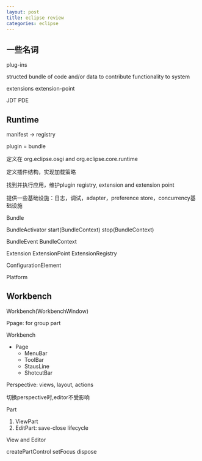 ```yaml
---
layout: post
title: eclipse review
categories: eclipse
---
```


## 一些名词

plug-ins

structed bundle of code and/or data to contribute functionality to system

extensions extension-point

JDT PDE


## Runtime

manifest -> registry

plugin = bundle

定义在 org.eclipse.osgi and org.eclipse.core.runtime

定义插件结构，实现加载策略

找到并执行应用，维护plugin registry, extension and extension point

提供一些基础设施：日志，调试，adapter，preference store，concurrency基础设施

Bundle

BundleActivator
  start(BundleContext)
  stop(BundleContext)

BundleEvent
BundleContext

Extension ExtensionPoint ExtensionRegistry

ConfigurationElement

Platform


## Workbench

Workbench(WorkbenchWindow)

Ppage: for group part

Workbench
  - Page
    - MenuBar
    - ToolBar
    - StausLine
    - ShotcutBar

Perspective:
  views, layout, actions

切换perspective时,editor不受影响


Part
1. ViewPart
2. EditPart: save-close lifecycle


View and Editor

createPartControl
setFocus
dispose
